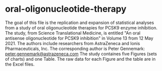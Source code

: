 # oral-oligonucleotide-therapy
The goal of this file is the replication and expansion of statistical analyses from a study of oral oligonucleotide therapies for PCSK9 enzyme inhibition.
The study, from Science Translational Medicine, is entitled "An oral antisense oligonucleotide for PCSK9 inhibition" in Volume 13 from 12 May 2021.  The authors include researchers from AstraZeneca and Ionis Pharmaceuticals, Inc.  The corresponding author is Peter Gennemark: peter.gennemark@astrazeneca.com
The study containes five Figures (sets of charts) and one Table.  The raw data for each Figure and the table are in the Excel files. 
